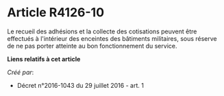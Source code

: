 # Article R4126-10

Le recueil des adhésions et la collecte des cotisations peuvent être effectués à l'intérieur des enceintes des bâtiments
militaires, sous réserve de ne pas porter atteinte au bon fonctionnement du service.

**Liens relatifs à cet article**

_Créé par_:

  - Décret n°2016-1043 du 29 juillet 2016 - art. 1
